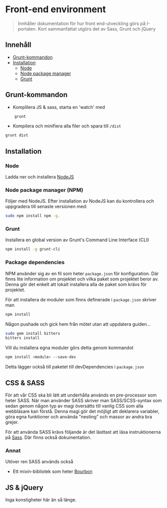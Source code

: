# Front-end environment

> Innhåller dokumentation för hur front end-utveckling görs på I-portalen. Kort sammanfattat utgörs det av Sass, Grunt och jQuery

## Innehåll
- [Grunt-kommandon](#grunt---kommandon)
- [Installation](#installation)  
     - [Node](#node)
     - [Node package manager](#node-package-manager)
     - [Grunt](#grunt)
     
## Grunt-kommandon

+ Komplilera JS & sass, starta en 'watch' med

````bash
    grunt
````
+ Kompilera och minifiera alla filer och spara till `/dist`
````bash
grunt dist
````

## Installation

### Node
Ladda ner och installera [NodeJS](https://nodejs.org "Node JS")

### Node package manager (NPM)
Följer med NodeJS. Efter installation av NodeJS kan du kontrollera och uppgradera till senaste versionen med:   

```Bash
sudo npm install npm -g.

```

### Grunt
Installera en global version av Grunt's Command Line Interface (CLI)

````Bash
npm install -g grunt-cli
````

### Package dependencies
NPM använder sig av en fil som heter `package.json` för konfiguration. Där finns lite information om projektet och vilka paket som projektet beror av. Denna gör det enkelt att lokalt installera alla de paket som krävs för projektet.

För att installera de moduler som finns definerade i `package.json` skriver man

````Bash
npm install
````

Någon pushade och gick hem från mötet utan att uppdatera guiden...

````Bash
sudo gem install bitters
bitters install
````


Vill du installera egna moduler görs detta genom kommandot
````Bash
npm install <module> --save-dev
````

Detta lägger också till paketet till devDependencies i `package.json`

## CSS & SASS
För att vår CSS ska bli lätt att underhålla används en pre-processor som heter SASS. När man använder SASS skriver man SASS/SCSS-syntax som sedan genom någon typ av magi översätts till vanlig CSS som alla webbläsare kan förstå. Denna magi gör det möjligt att deklarera variabler, göra egna funktioner och använda "nesting" och massor av andra bra grejer.  

För att använda SASS krävs följande är det lästtast att läsa instruktionerna på [Sass](http://sass-lang.com "SASS hemsida"). Där finns också dokumentation.

### Annat
Utöver ren SASS används också  
+ Ett mixin-bibliotek som heter [Bourbon](http://bourbon.io "Bourbon")
## JS & jQuery  
Inga konstigheter här än så länge.